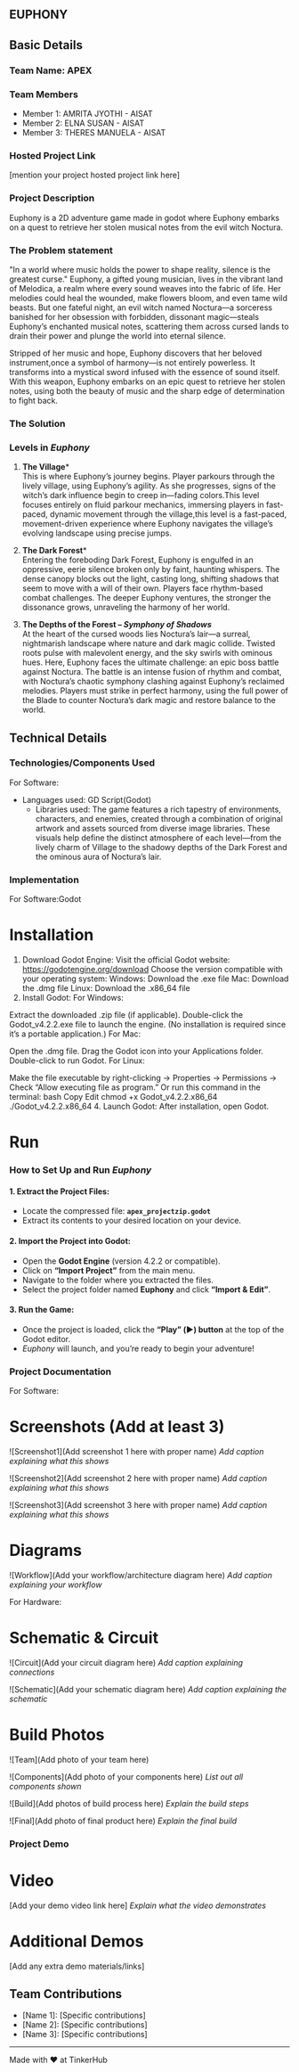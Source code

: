 ## EUPHONY


## Basic Details
### Team Name: APEX


### Team Members
- Member 1: AMRITA JYOTHI - AISAT
- Member 2: ELNA SUSAN - AISAT
- Member 3: THERES MANUELA - AISAT

### Hosted Project Link
[mention your project hosted project link here]

### Project Description
Euphony is a 2D adventure game made in godot where Euphony embarks on a quest to retrieve her stolen musical notes from the evil witch Noctura.
### The Problem statement
"In a world where music holds the power to shape reality, silence is the greatest curse."
Euphony, a gifted young musician, lives in the vibrant land of Melodica, a realm where every sound weaves into the fabric of life. Her melodies could heal the wounded, make flowers bloom, and even tame wild beasts. But one fateful night, an evil witch named Noctura—a sorceress banished for her obsession with forbidden, dissonant magic—steals Euphony’s enchanted musical notes, scattering them across cursed lands to drain their power and plunge the world into eternal silence.

Stripped of her music and hope, Euphony discovers that her beloved instrument,once a symbol of harmony—is not entirely powerless. It transforms into a mystical sword infused with the essence of sound itself. With this weapon, Euphony embarks on an epic quest to retrieve her stolen notes, using both the beauty of music and the sharp edge of determination to fight back.

### The Solution
### **Levels in *Euphony***  

1. **The Village***  
   This is where Euphony’s journey begins.  Player  parkours through the lively village, using Euphony’s agility. As she progresses, signs of the witch’s dark influence begin to creep in—fading colors.This level focuses entirely on fluid parkour mechanics, immersing players in fast-paced, dynamic movement through the village,this level is a fast-paced, movement-driven experience where Euphony navigates the village’s evolving landscape using precise jumps.
2. **The Dark Forest***  
   Entering the foreboding Dark Forest, Euphony is engulfed in an oppressive, eerie silence broken only by faint, haunting whispers. The dense canopy blocks out the light, casting long, shifting shadows that seem to move with a will of their own. Players face rhythm-based combat challenges. The deeper Euphony ventures, the stronger the dissonance grows, unraveling the harmony of her world.  

3. **The Depths of the Forest – *Symphony of Shadows***  
   At the heart of the cursed woods lies Noctura’s lair—a surreal, nightmarish landscape where nature and dark magic collide. Twisted roots pulse with malevolent energy, and the sky swirls with ominous hues. Here, Euphony faces the ultimate challenge: an epic boss battle against Noctura. The battle is an intense fusion of rhythm and combat, with Noctura’s chaotic symphony clashing against Euphony’s reclaimed melodies. Players must strike in perfect harmony, using the full power of the Blade to counter Noctura’s dark magic and restore balance to the world.  
## Technical Details
### Technologies/Components Used
For Software:
- Languages used: GD Script(Godot)
  - Libraries used: The game features a rich tapestry of environments, characters, and enemies, created through a combination of original artwork and assets sourced from diverse image libraries. These visuals help define the distinct atmosphere of each level—from the lively charm of Village to the shadowy depths of the Dark Forest and the ominous aura of Noctura’s lair.  
### Implementation
For Software:Godot
# Installation
1. Download Godot Engine:
Visit the official Godot website: https://godotengine.org/download
Choose the version compatible with your operating system:
Windows: Download the .exe file
Mac: Download the .dmg file
Linux: Download the .x86_64 file
2. Install Godot:
For Windows:

Extract the downloaded .zip file (if applicable).
Double-click the Godot_v4.2.2.exe file to launch the engine. (No installation is required since it’s a portable application.)
For Mac:

Open the .dmg file.
Drag the Godot icon into your Applications folder.
Double-click to run Godot.
For Linux:

Make the file executable by right-clicking → Properties → Permissions → Check “Allow executing file as program.”
Or run this command in the terminal:
bash
Copy
Edit
chmod +x Godot_v4.2.2.x86_64
./Godot_v4.2.2.x86_64
4. Launch Godot:
After installation, open Godot.
# Run
### **How to Set Up and Run *Euphony***  

#### **1. Extract the Project Files:**  
- Locate the compressed file: **`apex_projectzip.godot`**  
- Extract its contents to your desired location on your device.  

#### **2. Import the Project into Godot:**  
- Open the **Godot Engine** (version 4.2.2 or compatible).  
- Click on **“Import Project”** from the main menu.  
- Navigate to the folder where you extracted the files.  
- Select the project folder named **Euphony** and click **“Import & Edit”**.  

#### **3. Run the Game:**  
- Once the project is loaded, click the **“Play” (▶️) button** at the top of the Godot editor.  
- *Euphony* will launch, and you’re ready to begin your adventure!  
### Project Documentation
For Software:

# Screenshots (Add at least 3)
![Screenshot1](Add screenshot 1 here with proper name)
*Add caption explaining what this shows*

![Screenshot2](Add screenshot 2 here with proper name)
*Add caption explaining what this shows*

![Screenshot3](Add screenshot 3 here with proper name)
*Add caption explaining what this shows*

# Diagrams
![Workflow](Add your workflow/architecture diagram here)
*Add caption explaining your workflow*

For Hardware:

# Schematic & Circuit
![Circuit](Add your circuit diagram here)
*Add caption explaining connections*

![Schematic](Add your schematic diagram here)
*Add caption explaining the schematic*

# Build Photos
![Team](Add photo of your team here)


![Components](Add photo of your components here)
*List out all components shown*

![Build](Add photos of build process here)
*Explain the build steps*

![Final](Add photo of final product here)
*Explain the final build*

### Project Demo
# Video
[Add your demo video link here]
*Explain what the video demonstrates*

# Additional Demos
[Add any extra demo materials/links]

## Team Contributions
- [Name 1]: [Specific contributions]
- [Name 2]: [Specific contributions]
- [Name 3]: [Specific contributions]

---
Made with ❤️ at TinkerHub
